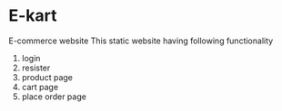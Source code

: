 # E-kart
E-commerce website
This static website having following functionality 
1. login
2. resister
3. product page
4. cart page
5. place order page
